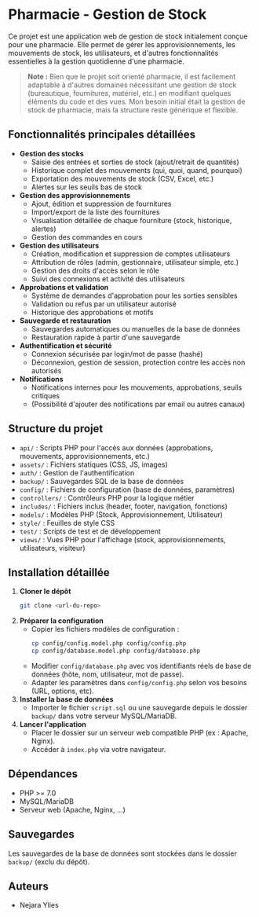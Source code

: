# Pharmacie - Gestion de Stock

Ce projet est une application web de gestion de stock initialement conçue pour une pharmacie. Elle permet de gérer les approvisionnements, les mouvements de stock, les utilisateurs, et d'autres fonctionnalités essentielles à la gestion quotidienne d'une pharmacie.

> **Note :** Bien que le projet soit orienté pharmacie, il est facilement adaptable à d'autres domaines nécessitant une gestion de stock (bureautique, fournitures, matériel, etc.) en modifiant quelques éléments du code et des vues. Mon besoin initial était la gestion de stock de pharmacie, mais la structure reste générique et flexible.

## Fonctionnalités principales détaillées

- **Gestion des stocks**
  - Saisie des entrées et sorties de stock (ajout/retrait de quantités)
  - Historique complet des mouvements (qui, quoi, quand, pourquoi)
  - Exportation des mouvements de stock (CSV, Excel, etc.)
  - Alertes sur les seuils bas de stock
- **Gestion des approvisionnements**
  - Ajout, édition et suppression de fournitures
  - Import/export de la liste des fournitures
  - Visualisation détaillée de chaque fourniture (stock, historique, alertes)
  - Gestion des commandes en cours
- **Gestion des utilisateurs**
  - Création, modification et suppression de comptes utilisateurs
  - Attribution de rôles (admin, gestionnaire, utilisateur simple, etc.)
  - Gestion des droits d'accès selon le rôle
  - Suivi des connexions et activité des utilisateurs
- **Approbations et validation**
  - Système de demandes d'approbation pour les sorties sensibles
  - Validation ou refus par un utilisateur autorisé
  - Historique des approbations et motifs
- **Sauvegarde et restauration**
  - Sauvegardes automatiques ou manuelles de la base de données
  - Restauration rapide à partir d'une sauvegarde
- **Authentification et sécurité**
  - Connexion sécurisée par login/mot de passe (hashé)
  - Déconnexion, gestion de session, protection contre les accès non autorisés
- **Notifications**
  - Notifications internes pour les mouvements, approbations, seuils critiques
  - (Possibilité d'ajouter des notifications par email ou autres canaux)

## Structure du projet

- `api/` : Scripts PHP pour l'accès aux données (approbations, mouvements, approvisionnements, etc.)
- `assets/` : Fichiers statiques (CSS, JS, images)
- `auth/` : Gestion de l'authentification
- `backup/` : Sauvegardes SQL de la base de données
- `config/` : Fichiers de configuration (base de données, paramètres)
- `controllers/` : Contrôleurs PHP pour la logique métier
- `includes/` : Fichiers inclus (header, footer, navigation, fonctions)
- `models/` : Modèles PHP (Stock, Approvisionnement, Utilisateur)
- `style/` : Feuilles de style CSS
- `test/` : Scripts de test et de développement
- `views/` : Vues PHP pour l'affichage (stock, approvisionnements, utilisateurs, visiteur)

## Installation détaillée

1. **Cloner le dépôt**
   ```bash
   git clone <url-du-repo>
   ```
2. **Préparer la configuration**
   - Copier les fichiers modèles de configuration :
     ```bash
     cp config/config.model.php config/config.php
     cp config/database.model.php config/database.php
     ```
   - Modifier `config/database.php` avec vos identifiants réels de base de données (hôte, nom, utilisateur, mot de passe).
   - Adapter les paramètres dans `config/config.php` selon vos besoins (URL, options, etc).
3. **Installer la base de données**
   - Importer le fichier `script.sql` ou une sauvegarde depuis le dossier `backup/` dans votre serveur MySQL/MariaDB.
4. **Lancer l'application**
   - Placer le dossier sur un serveur web compatible PHP (ex : Apache, Nginx).
   - Accéder à `index.php` via votre navigateur.

## Dépendances

- PHP >= 7.0
- MySQL/MariaDB
- Serveur web (Apache, Nginx, ...)

## Sauvegardes

Les sauvegardes de la base de données sont stockées dans le dossier `backup/` (exclu du dépôt).

## Auteurs

- Nejara Ylies